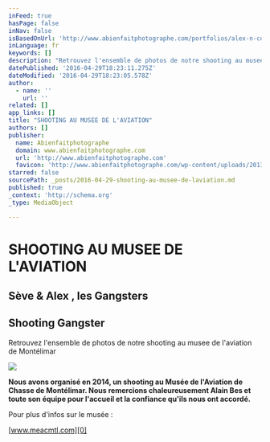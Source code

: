 ```yaml
---
inFeed: true
hasPage: false
inNav: false
isBasedOnUrl: 'http://www.abienfaitphotographe.com/portfolios/alex-n-co-et-betty-la-scene/'
inLanguage: fr
keywords: []
description: "Retrouvez l'ensemble de photos de notre shooting au musee de l'aviation de Montélimar"
datePublished: '2016-04-29T18:23:11.275Z'
dateModified: '2016-04-29T18:23:05.578Z'
author:
  - name: ''
    url: ''
related: []
app_links: []
title: "SHOOTING AU MUSEE DE L'AVIATION"
authors: []
publisher:
  name: Abienfaitphotographe
  domain: www.abienfaitphotographe.com
  url: 'http://www.abienfaitphotographe.com'
  favicon: 'http://www.abienfaitphotographe.com/wp-content/uploads/2013/11/favicon1.png'
starred: false
sourcePath: _posts/2016-04-29-shooting-au-musee-de-laviation.md
published: true
_context: 'http://schema.org'
_type: MediaObject

---
```

# SHOOTING AU MUSEE DE L'AVIATION

## Sève & Alex , les Gangsters

<article style=""><h1>Shooting Gangster</h1><p>Retrouvez l'ensemble de photos de notre shooting au musee de l'aviation de Montélimar</p><img src="https://s3-us-west-2.amazonaws.com/the-grid-img/p/2ca0b9810b3e071cabb77517437906790474fa84.jpg" /></article>

**Nous avons organisé en 2014, un shooting au Musée de l'Aviation de Chasse de Montélimar. Nous remercions chaleureusement Alain Bes et toute son équipe pour l'accueil et la confiance qu'ils nous ont accordé.**

Pour plus d'infos sur le musée :

[www.meacmtl.com][0]

[0]: www.meacmtl.com